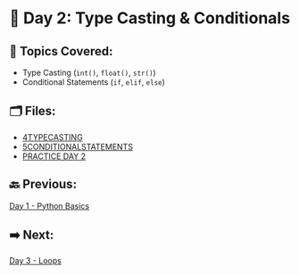 # 📘 Day 2: Type Casting & Conditionals

## 🔹 Topics Covered:
- Type Casting (`int()`, `float()`, `str()`)
- Conditional Statements (`if`, `elif`, `else`)

## 🗂️ Files:
- [4TYPECASTING](./4TYPECASTING)
- [5CONDITIONALSTATEMENTS](./5CONDITIONALSTATEMENT)
- [PRACTICE DAY 2](./PRACTICE%20DAY%202)

## 🔙 Previous:
[Day 1 - Python Basics](../DAY%201/README.md)  
## ➡️ Next:
[Day 3 - Loops](../DAY%203/README.md)
